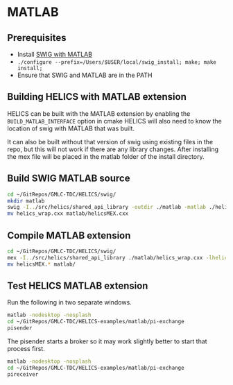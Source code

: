 # MATLAB

## Prerequisites

- Install [SWIG with MATLAB](https://github.com/jaeandersson/swig/)
- `./configure --prefix=/Users/$USER/local/swig_install; make; make install;`
- Ensure that SWIG and MATLAB are in the PATH

## Building HELICS with MATLAB extension

HELICS can be built with the MATLAB extension by enabling the `BUILD_MATLAB_INTERFACE` option in cmake
HELICS will also need to know the location of swig with MATLAB that was built.

It can also be built without that version of swig using existing files in the repo, but this will not work if there are any library changes.
After installing the mex file will be placed in the matlab folder of the install directory.

## Build SWIG MATLAB source

```bash
cd ~/GitRepos/GMLC-TDC/HELICS/swig/
mkdir matlab
swig -I../src/helics/shared_api_library -outdir ./matlab -matlab ./helicsMATLAB.i
mv helics_wrap.cxx matlab/helicsMEX.cxx
```

## Compile MATLAB extension

```bash
cd ~/GitRepos/GMLC-TDC/HELICS/swig/
mex -I../src/helics/shared_api_library ./matlab/helics_wrap.cxx -lhelicsSharedLib -L/path/to/helics_install/lib/helics/
mv helicsMEX.* matlab/
```

## Test HELICS MATLAB extension

Run the following in two separate windows.

```bash
matlab -nodesktop -nosplash
cd ~/GitRepos/GMLC-TDC/HELICS-examples/matlab/pi-exchange
pisender
```

The pisender starts a broker so it may work slightly better to start that process first.

```bash
matlab -nodesktop -nosplash
cd ~/GitRepos/GMLC-TDC/HELICS-examples/matlab/pi-exchange
pireceiver
```
